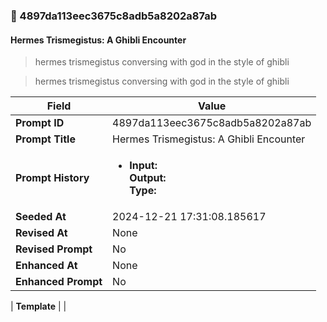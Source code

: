 

### 📜 4897da113eec3675c8adb5a8202a87ab

#### Hermes Trismegistus: A Ghibli Encounter

> hermes trismegistus conversing with god in the style of ghibli

> hermes trismegistus conversing with god in the style of ghibli

| Field          | Value                                                                                                                                                                      |
|----------------|----------------------------------------------------------------------------------------------------------------------------------------------------------------------------|
| **Prompt ID**  | 4897da113eec3675c8adb5a8202a87ab                                                                                                                                                            |
| **Prompt Title**  | Hermes Trismegistus: A Ghibli Encounter                                                                                                                                                            |
| **Prompt History** | <ul><li>**Input:**  <br> **Output:**  <br> **Type:** </li></ul> |
| **Seeded At** | 2024-12-21 17:31:08.185617                                                                                                                                                   |
| **Revised At** | None                                                                                                                                                   |
| **Revised Prompt** | No                                                                                                                                                                      |
| **Enhanced At** | None                                                                                                                                                  |
| **Enhanced Prompt** | No                                                                                                                                                                    |

| **Template**   |                                                                                                                                            |



